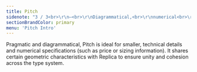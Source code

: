 ```yaml
---
title: Pitch
sidenote: "3 / 3<br>\r\n—<br>\r\nDiagrammatical,<br>\r\nnumerical<br>\r\n+ specification<br>\r\nuse cases"
sectionBrandColor: primary
menu: 'Pitch Intro'
---
```


Pragmatic and diagrammatical, Pitch is ideal for smaller, technical details and numerical specifications (such as price or sizing information). It shares certain geometric characteristics with Replica to ensure unity and cohesion across the type system. 